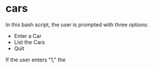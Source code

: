 # cars

In this bash script, the user is prompted with three options:

* Enter a Car
* List the Cars
* Quit

If the user enters "1," the 
